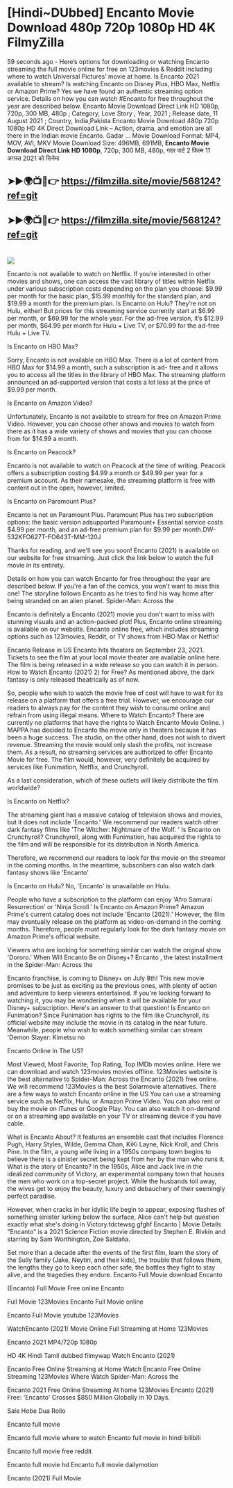 # [Hindi~DUbbed] Encanto Movie Download 480p 720p 1080p HD 4K FilmyZilla


59 seconds ago - Here’s options for downloading or watching Encanto streaming the full movie online for free on 123movies & Reddit including where to watch Universal Pictures’ movie at home. Is Encanto 2021 available to stream? Is watching Encanto on Disney Plus, HBO Max, Netflix or Amazon Prime? Yes we have found an authentic streaming option service. Details on how you can watch #Encanto for free throughout the year are described below. Encanto Movie Download Direct Link HD 1080p, 720p, 300 MB, 480p ; Category, Love Story ; Year, 2021 ; Release date, 11 August 2021 ; Country, India,Pakista Encanto Movie Download 480p 720p 1080p HD 4K Direct Download Link – Action, drama, and emotion are all there in the Indian movie Encanto. Gadar ...
Movie Download Format: MP4, MOV, AVI, MKV
Movie Download Size: 496MB, 691MB, **Encanto Movie Download Direct Link HD 1080p**, 720p, 300 MB, 480p, गदर पार्ट 2 फिल्म 11 अगस्त 2021 को सिनेमा

## ➤►🌍📺📱👉   https://filmzilla.site/movie/568124?ref=git

## ➤►🌍📺📱👉   https://filmzilla.site/movie/568124?ref=git

#

<img src="https://image.tmdb.org/t/p/w780//3G1Q5xF40HkUBJXxt2DQgQzKTp5.jpg" />

Encanto is not available to watch on Netflix. If you’re interested in other movies and shows, one can access the vast library of titles within Netflix under various subscription costs depending on the plan you choose: $9.99 per month for the basic plan, $15.99 monthly for the standard plan, and $19.99 a month for the premium plan. Is Encanto on Hulu? They’re not on Hulu, either! But prices for this streaming service currently start at $6.99 per month, or $69.99 for the whole year. For the ad-free version, it’s $12.99 per month, $64.99 per month for Hulu + Live TV, or $70.99 for the ad-free Hulu + Live TV.

Is Encanto on HBO Max?

Sorry, Encanto is not available on HBO Max. There is a lot of content from HBO Max for $14.99 a month, such a subscription is ad- free and it allows you to access all the titles in the library of HBO Max. The streaming platform announced an ad-supported version that costs a lot less at the price of $9.99 per month.

Is Encanto on Amazon Video?

Unfortunately, Encanto is not available to stream for free on Amazon Prime Video. However, you can choose other shows and movies to watch from there as it has a wide variety of shows and movies that you can choose from for $14.99 a month.

Is Encanto on Peacock?

Encanto is not available to watch on Peacock at the time of writing. Peacock offers a subscription costing $4.99 a month or $49.99 per year for a premium account. As their namesake, the streaming platform is free with content out in the open, however, limited.

Is Encanto on Paramount Plus?

Encanto is not on Paramount Plus. Paramount Plus has two subscription options: the basic version adsupported Paramount+ Essential service costs $4.99 per month, and an ad-free premium plan for $9.99 per month.DW-532KFO627T-FO643T-MM-120J

Thanks for reading, and we'll see you soon! Encanto (2021) is available on our website for free streaming. Just click the link below to watch the full movie in its entirety.

Details on how you can watch Encanto for free throughout the year are described below. If you're a fan of the comics, you won't want to miss this one! The storyline follows Encanto as he tries to find his way home after being stranded on an alien planet. Spider-Man: Across the

Encanto is definitely a Encanto (2021) movie you don't want to miss with stunning visuals and an action-packed plot! Plus, Encanto online streaming is available on our website. Encanto online free, which includes streaming options such as 123movies, Reddit, or TV shows from HBO Max or Netflix!

Encanto Release in US Encanto hits theaters on September 23, 2021. Tickets to see the film at your local movie theater are available online here. The film is being released in a wide release so you can watch it in person. How to Watch Encanto (2021) 2) for Free? As mentioned above, the dark fantasy is only released theatrically as of now.

So, people who wish to watch the movie free of cost will have to wait for its release on a platform that offers a free trial. However, we encourage our readers to always pay for the content they wish to consume online and refrain from using illegal means. Where to Watch Encanto? There are currently no platforms that have the rights to Watch Encanto Movie Online. ) MAPPA has decided to Encanto the movie only in theaters because it has been a huge success. The studio, on the other hand, does not wish to divert revenue. Streaming the movie would only slash the profits, not increase them. As a result, no streaming services are authorized to offer Encanto Movie for free. The film would, however, very definitely be acquired by services like Funimation, Netflix, and Crunchyroll.

As a last consideration, which of these outlets will likely distribute the film worldwide?

Is Encanto on Netflix?

The streaming giant has a massive catalog of television shows and movies, but it does not include 'Encanto.' We recommend our readers watch other dark fantasy films like 'The Witcher: Nightmare of the Wolf. ' Is Encanto on Crunchyroll? Crunchyroll, along with Funimation, has acquired the rights to the film and will be responsible for its distribution in North America.

Therefore, we recommend our readers to look for the movie on the streamer in the coming months. In the meantime, subscribers can also watch dark fantasy shows like 'Encanto'

Is Encanto on Hulu? No, 'Encanto' is unavailable on Hulu.

People who have a subscription to the platform can enjoy 'Afro Samurai Resurrection' or 'Ninja Scroll.' Is Encanto on Amazon Prime? Amazon Prime's current catalog does not include 'Encanto (2021).' However, the film may eventually release on the platform as video-on-demand in the coming months. Therefore, people must regularly look for the dark fantasy movie on Amazon Prime's official website.

Viewers who are looking for something similar can watch the original show 'Dororo.' When Will Encanto Be on Disney+? Encanto , the latest installment in the Spider-Man: Across the

Encanto franchise, is coming to Disney+ on July 8th! This new movie promises to be just as exciting as the previous ones, with plenty of action and adventure to keep viewers entertained. If you're looking forward to watching it, you may be wondering when it will be available for your Disney+ subscription. Here's an answer to that question! Is Encanto on Funimation? Since Funimation has rights to the film like Crunchyroll, its official website may include the movie in its catalog in the near future. Meanwhile, people who wish to watch something similar can stream 'Demon Slayer: Kimetsu no

Encanto Online In The US?

Most Viewed, Most Favorite, Top Rating, Top IMDb movies online. Here we can download and watch 123movies movies offline. 123Movies website is the best alternative to Spider-Man: Across the Encanto (2021) free online. We will recommend 123Movies is the best Solarmovie alternatives. There are a few ways to watch Encanto online in the US You can use a streaming service such as Netflix, Hulu, or Amazon Prime Video. You can also rent or buy the movie on iTunes or Google Play. You can also watch it on-demand or on a streaming app available on your TV or streaming device if you have cable.

What is Encanto About? It features an ensemble cast that includes Florence Pugh, Harry Styles, Wilde, Gemma Chan, KiKi Layne, Nick Kroll, and Chris Pine. In the film, a young wife living in a 1950s company town begins to believe there is a sinister secret being kept from her by the man who runs it. What is the story of Encanto? In the 1950s, Alice and Jack live in the idealized community of Victory, an experimental company town that houses the men who work on a top-secret project. While the husbands toil away, the wives get to enjoy the beauty, luxury and debauchery of their seemingly perfect paradise.

However, when cracks in her idyllic life begin to appear, exposing flashes of something sinister lurking below the surface, Alice can't help but question exactly what she's doing in Victory.tdctewsg gfghf Encanto | Movie Details "Encanto" is a 2021 Science Fiction movie directed by Stephen E. Rivkin and starring by Sam Worthington, Zoe Saldaña.

Set more than a decade after the events of the first film, learn the story of the Sully family (Jake, Neytiri, and their kids), the trouble that follows them, the lengths they go to keep each other safe, the battles they fight to stay alive, and the tragedies they endure. Encanto Full Movie download Encanto

(Encanto) Full Movie Free online Encanto

Full Movie 123Movies Encanto Full Movie online

Encanto Full Movie youtube 123Movies

WatchEncanto (2021) Movie Online Full Streaming at Home 123Movies

Encanto 2021 MP4/720p 1080p

HD 4K Hindi Tamil dubbed filmywap Watch Encanto (2021)

Encanto Free Online Streaming at Home Watch Encanto Free Online Streaming 123Movies Where Watch Spider-Man: Across the

Encanto 2021 Free Online Streaming At home 123Movies Encanto (2021) Free: 'Encanto' Crosses $850 Million Globally in 10 Days.

Sale Hobe Dua Roilo

Encanto full movie

Encanto full movie where to watch Encanto full movie in hindi bilibili

Encanto full movie free reddit

Encanto full movie hd Encanto full movie dailymotion

Encanto (2021) Full Movie